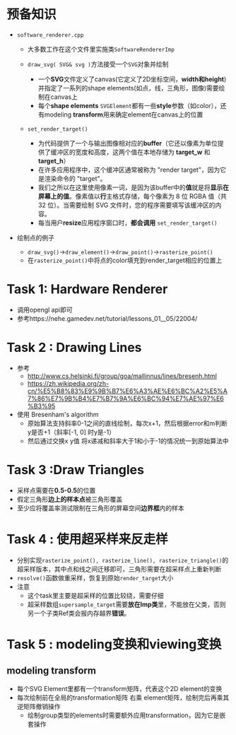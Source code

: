 # 预备知识

- `software_renderer.cpp`

  - 大多数工作在这个文件里实施类`SoftwareRendererImp`
  - `draw_svg( SVG& svg )`方法接受一个`SVG`对象并绘制
    - 一个**SVG**文件定义了canvas(它定义了2D坐标空间，**width和height**)并指定了一系列的shape elements(如点，线，三角形，图像)需要绘制在canvas上
    - 每个**shape elements** `SVGElement`都有一些**style**参数（如color），还有modeling **transform**用来确定element在canvas上的位置

  - `set_render_target()`
    - 为代码提供了一个与输出图像相对应的**buffer**（它还以像素为单位提供了缓冲区的宽度和高度，这两个值在本地存储为 **target_w** 和 **target_h**）
    - 在许多应用程序中，这个缓冲区通常被称为 "render target"，因为它是渲染命令的 "target"。
    - 我们之所以在这里使用像素一词，是因为该buffer中的**值**就是将**显示在屏幕上的值**。像素值以**行**主格式存储，每个像素为 8 位 RGBA 值（共 32 位）。当需要绘制 SVG 文件时，您的程序需要填写该缓冲区的内容。
    - 每当用户**resize**应用程序窗口时，**都会调用** `set_render_target()`

- 绘制点的例子
  - `draw_svg()`->`draw_element()`->`draw_point()`->`rasterize_point()`
  - 在`rasterize_point()`中将点的color填充到render_target相应的位置上

# Task 1: Hardware Renderer

- 调用opengl api即可
- 参考https://nehe.gamedev.net/tutorial/lessons_01__05/22004/

# Task 2 : Drawing Lines

- 参考 
  - http://www.cs.helsinki.fi/group/goa/mallinnus/lines/bresenh.html
  - https://zh.wikipedia.org/zh-cn/%E5%B8%83%E9%9B%B7%E6%A3%AE%E6%BC%A2%E5%A7%86%E7%9B%B4%E7%B7%9A%E6%BC%94%E7%AE%97%E6%B3%95
- 使用 Bresenham's algorithm
  - 原始算法支持斜率0-1之间的直线绘制，每次x+1，然后根据error和m判断y是否+1（斜率[-1, 0] 时y是-1）
  - 然后通过交换x y值 将x递减和斜率大于1和小于-1的情况统一到原始算法中

# Task 3 :Draw Triangles

- 采样点需要在**0.5-0.5**的位置
- 假定三角形**边上的样本点**被三角形覆盖
- 至少应将覆盖率测试限制在三角形的屏幕空间**边界框**内的样本

# Task 4 : 使用超采样来反走样

- 分别实现`rasterize_point(), rasterize_line(), rasterize_triangle()`的超采样版本，其中点和线之间迁移即可，三角形需要在超采样点上重新判断
- `resolve()`函数做重采样，恢复到原始`render_target`大小
- 注意
  - 这个task里主要是超采样的位置比较绕，需要仔细
  - 超采样数组`supersample_target`需要**放在Imp类**里，不能放在父类，否则另一个子类Ref类会报内存越界**错误**。

# Task 5 : modeling变换和viewing变换

## modeling transform

- 每个SVG Element里都有一个transform矩阵，代表这个2D element的变换
- 每次绘制前在全局的transformation矩阵 右乘 element矩阵，绘制完后再乘其逆矩阵撤销操作
  - 绘制group类型的elements时需要额外应用transformation，因为它是嵌套操作













































































































